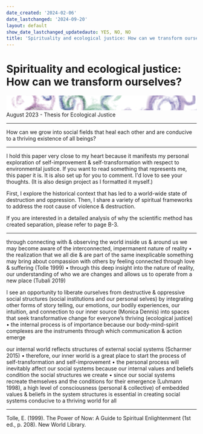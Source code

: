 ```yaml
---
date_created: '2024-02-06'
date_lastchanged: '2024-09-20'
layout: default
show_date_lastchanged_updatedauto: YES, NO, NO
title: 'Spirituality and ecological justice: How can we transform ourselves?'
---
```

# Spirituality and ecological justice: How can we transform ourselves?
![](media/banner-spirit.png)
August 2023 - Thesis for Ecological Justice
____________
How can we grow into social fields that heal each other and are conducive to a thriving existence of all beings?
____________
I hold this paper very close to my heart because it manifests my personal exploration of self-improvement & self-transformation with respect to environmental justice. If you want to read something that represents me, this paper it is. It is also set up for you to comment. I'd love to see your thoughts. (It is also design project as I formatted it myself.) 

First, I explore the historical context that has led to a world-wide state of destruction and oppression. Then, I share a variety of spiritual frameworks to address the root cause of violence & destruction.

If you are interested in a detailed analysis of why the scientific method has created separation, please refer to page B-3.

__________

through connecting with & observing the world inside us & around us we may become aware of the interconnected, impermanent nature of reality • the realization that we all die & are part of the same inexplicable something may bring about compassion with others by feeling connected through love & suffering (Tolle 1999) • through this deep insight into the nature of reality, our understanding of who we are changes and allows us to operate from a new place (Tubali 2019)

I see an opportunity to liberate ourselves from destructive & oppressive social structures (social institutions and our personal selves) by integrating other forms of story telling, our emotions, our bodily experiences, our intuition, and connection to our inner source (Monica Dennis) into spaces that seek transformative change for everyone’s thriving (ecological justice) • the internal process is of importance because our body-mind-spirit complexes are the instruments through which communication & action emerge

our internal world reflects structures of external social systems (Scharmer 2015) • therefore, our inner world is a great place to start the process of self-transformation and self-improvement • the personal process will inevitably affect our social systems because our internal values and beliefs condition the social structures we create • since our social systems recreate themselves and the conditions for their emergence (Luhmann 1998), a high level of consciousness (personal & collective) of embedded values & beliefs in the system structures is essential in creating social systems conducive to a thriving world for all


____________

Tolle, E. (1999). The Power of Now: A Guide to Spiritual Enlightenment (1st ed., p. 208). New World Library.